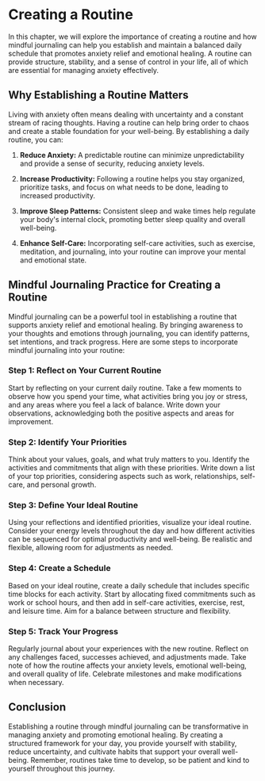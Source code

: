 Creating a Routine
=============================

In this chapter, we will explore the importance of creating a routine and how mindful journaling can help you establish and maintain a balanced daily schedule that promotes anxiety relief and emotional healing. A routine can provide structure, stability, and a sense of control in your life, all of which are essential for managing anxiety effectively.

Why Establishing a Routine Matters
----------------------------------

Living with anxiety often means dealing with uncertainty and a constant stream of racing thoughts. Having a routine can help bring order to chaos and create a stable foundation for your well-being. By establishing a daily routine, you can:

1. **Reduce Anxiety:** A predictable routine can minimize unpredictability and provide a sense of security, reducing anxiety levels.

2. **Increase Productivity:** Following a routine helps you stay organized, prioritize tasks, and focus on what needs to be done, leading to increased productivity.

3. **Improve Sleep Patterns:** Consistent sleep and wake times help regulate your body's internal clock, promoting better sleep quality and overall well-being.

4. **Enhance Self-Care:** Incorporating self-care activities, such as exercise, meditation, and journaling, into your routine can improve your mental and emotional state.

Mindful Journaling Practice for Creating a Routine
--------------------------------------------------

Mindful journaling can be a powerful tool in establishing a routine that supports anxiety relief and emotional healing. By bringing awareness to your thoughts and emotions through journaling, you can identify patterns, set intentions, and track progress. Here are some steps to incorporate mindful journaling into your routine:

### Step 1: Reflect on Your Current Routine

Start by reflecting on your current daily routine. Take a few moments to observe how you spend your time, what activities bring you joy or stress, and any areas where you feel a lack of balance. Write down your observations, acknowledging both the positive aspects and areas for improvement.

### Step 2: Identify Your Priorities

Think about your values, goals, and what truly matters to you. Identify the activities and commitments that align with these priorities. Write down a list of your top priorities, considering aspects such as work, relationships, self-care, and personal growth.

### Step 3: Define Your Ideal Routine

Using your reflections and identified priorities, visualize your ideal routine. Consider your energy levels throughout the day and how different activities can be sequenced for optimal productivity and well-being. Be realistic and flexible, allowing room for adjustments as needed.

### Step 4: Create a Schedule

Based on your ideal routine, create a daily schedule that includes specific time blocks for each activity. Start by allocating fixed commitments such as work or school hours, and then add in self-care activities, exercise, rest, and leisure time. Aim for a balance between structure and flexibility.

### Step 5: Track Your Progress

Regularly journal about your experiences with the new routine. Reflect on any challenges faced, successes achieved, and adjustments made. Take note of how the routine affects your anxiety levels, emotional well-being, and overall quality of life. Celebrate milestones and make modifications when necessary.

Conclusion
----------

Establishing a routine through mindful journaling can be transformative in managing anxiety and promoting emotional healing. By creating a structured framework for your day, you provide yourself with stability, reduce uncertainty, and cultivate habits that support your overall well-being. Remember, routines take time to develop, so be patient and kind to yourself throughout this journey.
